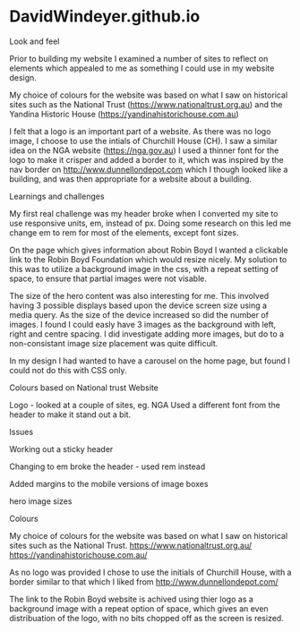 # DavidWindeyer.github.io

Look and feel

Prior to building my website I examined a number of sites to reflect on elements which appealed to me as something I could use in my website design.

My choice of colours for the website was based on what I saw on historical sites such as the National Trust (https://www.nationaltrust.org.au) and the Yandina Historic House (https://yandinahistorichouse.com.au)

I felt that a logo is an important part of a website.  As there was no logo image, I choose to use the intials of Churchill House (CH).  I saw a similar idea on the NGA website (https://nga.gov.au)
I used a thinner font for the logo to make it crisper and added a border to it, which was inspired by the nav border on http://www.dunnellondepot.com which I though looked like a building, and was then appropriate for a website about a building.

Learnings and challenges

My first real challenge was my header broke when I converted my site to use responsive units, em, instead of px.  Doing some research on this led me change em to rem for most of the elements, except font sizes.

On the page which gives information about Robin Boyd I wanted a clickable link to the Robin Boyd Foundation which would resize nicely.
My solution to this was to utilize a background image in the css, with a repeat setting of space, to ensure that partial images were not visable.

The size of the hero content was also interesting for me.  This involved having 3 possible displays based upon the device screen size using a media query.
As the size of the device increased so did the number of images.
I found I could easly have 3 images as the background with left, right and centre spacing.  I did investigate adding more images, but do to a non-consistant image size placement was quite difficult.

In my design I had wanted to have a carousel on the home page, but found I could not do this with CSS only.











Colours based on National trust Website

Logo - looked at a couple of sites, eg. NGA
Used a different font from the header to make it stand out a bit.

Issues

Working out a sticky header

Changing to em broke the header - used rem instead


Added margins to the mobile versions of image boxes

hero image sizes

Colours

My choice of colours for the website was based on what I saw on historical sites such as the National Trust. https://www.nationaltrust.org.au/ https://yandinahistorichouse.com.au/

As no logo was provided I chose to use the initials of Churchill House, with a border similar to that which I liked from http://www.dunnellondepot.com/

The link to the Robin Boyd website is achived using thier logo as a background image with a repeat option of space, which gives an even distribuation of the logo, with no bits chopped off as the screen is resized.